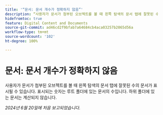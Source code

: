 ```yaml
---
title: '“문서: 문서 개수가 정확하지 않음”'
description: “사용자가 문서가 첨부된 오브젝트를 볼 때 왼쪽 탐색의 문서 탭에 잘못된 수의 문서가 표시될 수 있습니다. 표시되는 숫자는 루트 폴더에 있는 문서의 수입니다. 하위 폴더에 있는 문서는 계산되지 않습니다.”
hidefromtoc: true
feature: Digital Content and Documents
source-git-commit: ad46cd2f9bfab7a64684cb4aca03257b2065d56a
workflow-type: tm+mt
source-wordcount: '102'
ht-degree: 100%

---
```



# 문서: 문서 개수가 정확하지 않음

사용자가 문서가 첨부된 오브젝트를 볼 때 왼쪽 탐색의 문서 탭에 잘못된 수의 문서가 표시될 수 있습니다. 표시되는 숫자는 루트 폴더에 있는 문서의 수입니다. 하위 폴더에 있는 문서는 계산되지 않습니다.

_2024년 6월 20일에 처음 보고되었습니다._
